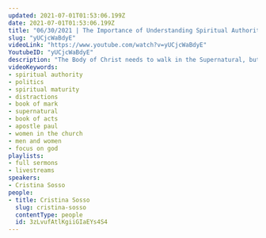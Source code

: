 ```yaml
---
updated: 2021-07-01T01:53:06.199Z
date: 2021-07-01T01:53:06.199Z
title: "06/30/2021 | The Importance of Understanding Spiritual Authority (Pastor Cristina Sosso)"
slug: "yUCjcWaBdyE"
videoLink: "https://www.youtube.com/watch?v=yUCjcWaBdyE"
YoutubeID: "yUCjcWaBdyE"
description: "The Body of Christ needs to walk in the Supernatural, but in order to do that we need to mature. If you are still always asking for other to believe and pray on your behalf then you are not yet mature enough. Jesus when he preached He preached with authority and power and the people who amazed because of it. His authority came from the father God. When you operate you need to ask yourself did my authority come from God or from man? This sermon was delivered by Pastor Cristina Sosso at Freedom Fellowship Church International on June 30, 2021."
videoKeywords:
- spiritual authority
- politics
- spiritual maturity
- distractions
- book of mark
- supernatural
- book of acts
- apostle paul
- women in the church
- men and women
- focus on god
playlists:
- full sermons
- livestreams
speakers:
- Cristina Sosso
people:
- title: Cristina Sosso
  slug: cristina-sosso
  contentType: people
  id: 3zLvufAtlKgiiGIaEYs4S4
---
```

